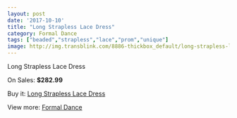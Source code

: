 ```yaml
---
layout: post
date: '2017-10-10'
title: "Long Strapless Lace Dress"
category: Formal Dance
tags: ["beaded","strapless","lace","prom","unique"]
image: http://img.transblink.com/8886-thickbox_default/long-strapless-lace-dress.jpg
---
```

Long Strapless Lace Dress

On Sales: **$282.99**
<a href="https://www.transblink.com/en/formal-dance/2923-long-strapless-lace-dress.html"><amp-img layout="responsive" width="600" height="600" src="//img.transblink.com/8886-thickbox_default/long-strapless-lace-dress.jpg" alt="Long Strapless Lace Dress 0" /></a>
<a href="https://www.transblink.com/en/formal-dance/2923-long-strapless-lace-dress.html"><amp-img layout="responsive" width="600" height="600" src="//img.transblink.com/8890-thickbox_default/long-strapless-lace-dress.jpg" alt="Long Strapless Lace Dress 1" /></a>
<a href="https://www.transblink.com/en/formal-dance/2923-long-strapless-lace-dress.html"><amp-img layout="responsive" width="600" height="600" src="//img.transblink.com/8889-thickbox_default/long-strapless-lace-dress.jpg" alt="Long Strapless Lace Dress 2" /></a>
<a href="https://www.transblink.com/en/formal-dance/2923-long-strapless-lace-dress.html"><amp-img layout="responsive" width="600" height="600" src="//img.transblink.com/8888-thickbox_default/long-strapless-lace-dress.jpg" alt="Long Strapless Lace Dress 3" /></a>
<a href="https://www.transblink.com/en/formal-dance/2923-long-strapless-lace-dress.html"><amp-img layout="responsive" width="600" height="600" src="//img.transblink.com/8887-thickbox_default/long-strapless-lace-dress.jpg" alt="Long Strapless Lace Dress 4" /></a>

Buy it: [Long Strapless Lace Dress](https://www.transblink.com/en/formal-dance/2923-long-strapless-lace-dress.html "Long Strapless Lace Dress")

View more: [Formal Dance](https://www.transblink.com/en/6-formal-dance "Formal Dance")